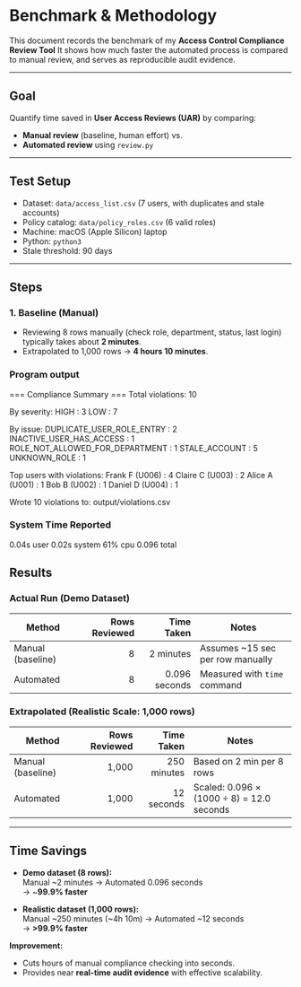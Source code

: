 # Benchmark & Methodology

This document records the benchmark of my **Access Control Compliance Review Tool**
It shows how much faster the automated process is compared to manual review, and serves as reproducible audit evidence.  

---

## Goal

Quantify time saved in **User Access Reviews (UAR)** by comparing:

- **Manual review** (baseline, human effort) vs.  
- **Automated review** using `review.py`  

---

## Test Setup

- Dataset: `data/access_list.csv` (7 users, with duplicates and stale accounts)  
- Policy catalog: `data/policy_roles.csv` (6 valid roles)  
- Machine: macOS (Apple Silicon) laptop  
- Python: `python3`  
- Stale threshold: 90 days  

---

## Steps

### 1. Baseline (Manual)

- Reviewing 8 rows manually (check role, department, status, last login) typically takes about **2 minutes**.  
- Extrapolated to 1,000 rows → **4 hours 10 minutes**.  

### Program output
=== Compliance Summary ===
Total violations: 10

By severity:
  HIGH   : 3
  LOW    : 7

By issue:
  DUPLICATE_USER_ROLE_ENTRY        : 2
  INACTIVE_USER_HAS_ACCESS         : 1
  ROLE_NOT_ALLOWED_FOR_DEPARTMENT  : 1
  STALE_ACCOUNT                    : 5
  UNKNOWN_ROLE                     : 1

Top users with violations:
  Frank F (U006)                 : 4
  Claire C (U003)                : 2
  Alice A (U001)                 : 1
  Bob B (U002)                   : 1
  Daniel D (U004)                : 1

Wrote 10 violations to: output/violations.csv

### System Time Reported
0.04s user 0.02s system 61% cpu 0.096 total

## Results

### Actual Run (Demo Dataset)
| Method            | Rows Reviewed | Time Taken   | Notes                                     |
|-------------------|--------------:|-------------:|-------------------------------------------|
| Manual (baseline) | 8             | 2 minutes    | Assumes ~15 sec per row manually          |
| Automated         | 8             | 0.096 seconds| Measured with `time` command              |

### Extrapolated (Realistic Scale: 1,000 rows)
| Method            | Rows Reviewed | Time Taken   | Notes                                     |
|-------------------|--------------:|-------------:|-------------------------------------------|
| Manual (baseline) | 1,000         | 250 minutes  | Based on 2 min per 8 rows                 |
| Automated         | 1,000         | 12 seconds   | Scaled: 0.096 × (1000 ÷ 8) = 12.0 seconds |

---

## Time Savings

- **Demo dataset (8 rows):**  
  Manual ~2 minutes → Automated 0.096 seconds  
  → ~**99.9% faster**  

- **Realistic dataset (1,000 rows):**  
  Manual ~250 minutes (~4h 10m) → Automated ~12 seconds  
  → **>99.9% faster**  

**Improvement:**  
- Cuts hours of manual compliance checking into seconds.  
- Provides near **real-time audit evidence** with effective scalability.